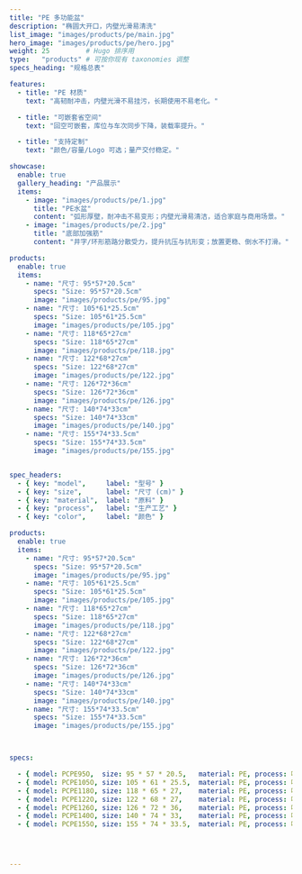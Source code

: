```yaml
---
title: "PE 多功能盆"
description: "椭圆大开口，内壁光滑易清洗"
list_image: "images/products/pe/main.jpg"
hero_image: "images/products/pe/hero.jpg"
weight: 25         # Hugo 排序用
type:   "products" # 可按你现有 taxonomies 调整
specs_heading: "规格总表"

features:
  - title: "PE 材质"
    text: "高韧耐冲击，内壁光滑不易挂污，长期使用不易老化。"

  - title: "可嵌套省空间"
    text: "回空可嵌套，库位与车次同步下降，装载率提升。"

  - title: "支持定制"
    text: "颜色/容量/Logo 可选；量产交付稳定。"

showcase:
  enable: true
  gallery_heading: "产品展示"
  items:
    - image: "images/products/pe/1.jpg"
      title: "PE水盆"
      content: "弧形厚壁，耐冲击不易变形；内壁光滑易清洁，适合家庭与商用场景。"
    - image: "images/products/pe/2.jpg"
      title: "底部加强筋"
      content: "井字/环形筋路分散受力，提升抗压与抗形变；放置更稳、倒水不打滑。"

products:
  enable: true
  items:
    - name: "尺寸: 95*57*20.5cm"
      specs: "Size: 95*57*20.5cm"
      image: "images/products/pe/95.jpg"
    - name: "尺寸: 105*61*25.5cm"
      specs: "Size: 105*61*25.5cm"
      image: "images/products/pe/105.jpg"
    - name: "尺寸: 118*65*27cm"
      specs: "Size: 118*65*27cm"
      image: "images/products/pe/118.jpg"
    - name: "尺寸: 122*68*27cm"
      specs: "Size: 122*68*27cm"
      image: "images/products/pe/122.jpg"
    - name: "尺寸: 126*72*36cm"
      specs: "Size: 126*72*36cm"
      image: "images/products/pe/126.jpg"
    - name: "尺寸: 140*74*33cm"
      specs: "Size: 140*74*33cm"
      image: "images/products/pe/140.jpg"
    - name: "尺寸: 155*74*33.5cm"
      specs: "Size: 155*74*33.5cm"
      image: "images/products/pe/155.jpg"


spec_headers:
  - { key: "model",     label: "型号" }
  - { key: "size",      label: "尺寸 (cm)" }
  - { key: "material",  label: "原料" }
  - { key: "process",   label: "生产工艺" }
  - { key: "color",     label: "颜色" }

products:
  enable: true
  items:
    - name: "尺寸: 95*57*20.5cm"
      specs: "Size: 95*57*20.5cm"
      image: "images/products/pe/95.jpg"
    - name: "尺寸: 105*61*25.5cm"
      specs: "Size: 105*61*25.5cm"
      image: "images/products/pe/105.jpg"
    - name: "尺寸: 118*65*27cm"
      specs: "Size: 118*65*27cm"
      image: "images/products/pe/118.jpg"
    - name: "尺寸: 122*68*27cm"
      specs: "Size: 122*68*27cm"
      image: "images/products/pe/122.jpg"
    - name: "尺寸: 126*72*36cm"
      specs: "Size: 126*72*36cm"
      image: "images/products/pe/126.jpg"
    - name: "尺寸: 140*74*33cm"
      specs: "Size: 140*74*33cm"
      image: "images/products/pe/140.jpg"
    - name: "尺寸: 155*74*33.5cm"
      specs: "Size: 155*74*33.5cm"
      image: "images/products/pe/155.jpg"



specs:

  - { model: PCPE95O,  size: 95 * 57 * 20.5,   material: PE, process: 吹塑, color: 红 }
  - { model: PCPE105O, size: 105 * 61 * 25.5,  material: PE, process: 吹塑, color: 红 }
  - { model: PCPE118O, size: 118 * 65 * 27,    material: PE, process: 吹塑, color: 红 }
  - { model: PCPE122O, size: 122 * 68 * 27,    material: PE, process: 吹塑, color: 红 }
  - { model: PCPE126O, size: 126 * 72 * 36,    material: PE, process: 吹塑, color: 红 }
  - { model: PCPE140O, size: 140 * 74 * 33,    material: PE, process: 吹塑, color: 红 }
  - { model: PCPE155O, size: 155 * 74 * 33.5,  material: PE, process: 吹塑, color: 红 }




---
```

